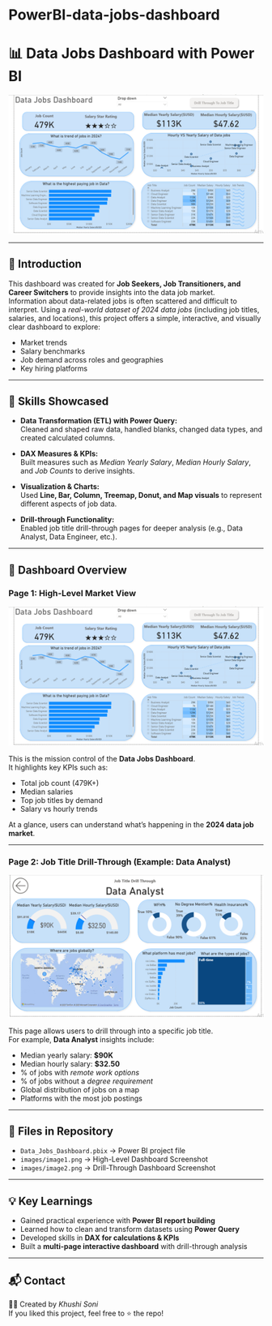 # PowerBI-data-jobs-dashboard
# 📊 Data Jobs Dashboard with Power BI

![Dashboard Page 1](image1.png)

---

## 📝 Introduction  
This dashboard was created for **Job Seekers, Job Transitioners, and Career Switchers** to provide insights into the data job market.  
Information about data-related jobs is often scattered and difficult to interpret. Using a *real-world dataset of 2024 data jobs* (including job titles, salaries, and locations), this project offers a simple, interactive, and visually clear dashboard to explore:  

- Market trends  
- Salary benchmarks  
- Job demand across roles and geographies  
- Key hiring platforms  

---

## 🚀 Skills Showcased  

- **Data Transformation (ETL) with Power Query:**  
  Cleaned and shaped raw data, handled blanks, changed data types, and created calculated columns.  

- **DAX Measures & KPIs:**  
  Built measures such as *Median Yearly Salary*, *Median Hourly Salary*, and *Job Counts* to derive insights.  

- **Visualization & Charts:**  
  Used **Line, Bar, Column, Treemap, Donut, and Map visuals** to represent different aspects of job data.  

- **Drill-through Functionality:**  
  Enabled job title drill-through pages for deeper analysis (e.g., Data Analyst, Data Engineer, etc.).  

---

## 📌 Dashboard Overview  

### Page 1: High-Level Market View  

![Dashboard Page 1](image1.png)  

This is the mission control of the **Data Jobs Dashboard**.  
It highlights key KPIs such as:  
- Total job count (479K+)  
- Median salaries  
- Top job titles by demand  
- Salary vs hourly trends  

At a glance, users can understand what’s happening in the **2024 data job market**.  

---

### Page 2: Job Title Drill-Through (Example: Data Analyst)  

![Dashboard Page 2](image2.png)  

This page allows users to drill through into a specific job title.  
For example, **Data Analyst** insights include:  
- Median yearly salary: **$90K**  
- Median hourly salary: **$32.50**  
- % of jobs with *remote work options*  
- % of jobs without a *degree requirement*  
- Global distribution of jobs on a map  
- Platforms with the most job postings  

---

## 📂 Files in Repository  

- `Data_Jobs_Dashboard.pbix` → Power BI project file  
- `images/image1.png` → High-Level Dashboard Screenshot  
- `images/image2.png` → Drill-Through Dashboard Screenshot  

---

## 💡 Key Learnings  

- Gained practical experience with **Power BI report building**  
- Learned how to clean and transform datasets using **Power Query**  
- Developed skills in **DAX for calculations & KPIs**  
- Built a **multi-page interactive dashboard** with drill-through analysis  

---

## 📬 Contact  

👩‍💻 Created by *Khushi Soni*  
If you liked this project, feel free to ⭐ the repo!  
